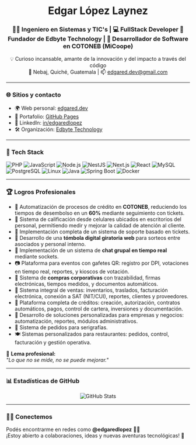 <h1 align="center">Edgar López Laynez</h1>
<h3 align="center">
👨‍🏫 Ingeniero en Sistemas y TIC's | 💻 FullStack Developer  
🚀 Fundador de Edbyte Technology | 🧠 Desarrollador de Software en COTONEB (MiCoope)
</h3>

<p align="center">
💡 Curioso incansable, amante de la innovación y del impacto a través del código <br>
📍 Nebaj, Quiché, Guatemala | 📫 <a href="mailto:edgared.dev@gmail.com">edgared.dev@gmail.com</a>
</p>

---

### 🌐 Sitios y contacto

- 🌍 Web personal: [edgared.dev](https://edgared.dev)
- 🧠 Portafolio: [GitHub Pages](https://edgaredlopez.github.io/ed/)
- 💼 LinkedIn: [in/edgaredlopez](https://www.linkedin.com/in/edgaredlopez)
- 🛠️ Organización: [Edbyte Technology](https://www.facebook.com/edbytegt)

---

### 🧰 Tech Stack

![PHP](https://img.shields.io/badge/PHP-777BB4?style=for-the-badge&logo=php&logoColor=white)
![JavaScript](https://img.shields.io/badge/JavaScript-F7DF1E?style=for-the-badge&logo=javascript&logoColor=black)
![Node.js](https://img.shields.io/badge/Node.js-339933?style=for-the-badge&logo=nodedotjs&logoColor=white)
![NestJS](https://img.shields.io/badge/NestJS-E0234E?style=for-the-badge&logo=nestjs&logoColor=white)
![Next.js](https://img.shields.io/badge/Next.js-000000?style=for-the-badge&logo=nextdotjs&logoColor=white)
![React](https://img.shields.io/badge/React-20232A?style=for-the-badge&logo=react&logoColor=61DAFB)
![MySQL](https://img.shields.io/badge/MySQL-005C84?style=for-the-badge&logo=mysql&logoColor=white)
![PostgreSQL](https://img.shields.io/badge/PostgreSQL-336791?style=for-the-badge&logo=postgresql&logoColor=white)
![Linux](https://img.shields.io/badge/Linux-FCC624?style=for-the-badge&logo=linux&logoColor=black)
![Java](https://img.shields.io/badge/Java-ED8B00?style=for-the-badge&logo=java&logoColor=white)
![Spring Boot](https://img.shields.io/badge/Spring%20Boot-6DB33F?style=for-the-badge&logo=springboot&logoColor=white)
![Docker](https://img.shields.io/badge/Docker-2496ED?style=for-the-badge&logo=docker&logoColor=white)


---

### 🏆 Logros Profesionales

- 🔁 Automatización de procesos de crédito en **COTONEB**, reduciendo los tiempos de desembolso en un **60%** mediante seguimiento con tickets.
- 📱 Sistema de calificación desde celulares ubicados en escritorios del personal, permitiendo medir y mejorar la calidad de atención al cliente.
- 🧾 Implementación completa de un sistema de soporte basado en tickets.
- 🎲 Desarrollo de una **tómbola digital giratoria web** para sorteos entre asociados y personal interno.
- 💬 Implementación de un sistema de **chat grupal en tiempo real** mediante sockets.
- 📷 Plataforma para eventos con gafetes QR: registro por DPI, votaciones en tiempo real, reportes, y kioscos de votación.
- 🛒 Sistema de **compras corporativas** con trazabilidad, firmas electrónicas, tiempos medidos, y documentos automáticos.
- 💼 Sistema integral de ventas: inventarios, traslados, facturación electrónica, conexión a SAT (NIT/CUI), reportes, clientes y proveedores.
- 🏦 Plataforma completa de créditos: creación, autorización, contratos automáticos, pagos, control de cartera, inversiones y documentación.
- 🧩 Desarrollo de soluciones personalizadas para empresas y negocios: automatización, reportes, módulos administrativos.
- 👕 Sistema de pedidos para serigrafías.
- 🍽️ Sistemas personalizados para restaurantes: pedidos, control, facturación y gestión operativa.

🎯 **Lema profesional:**  
*"Lo que no se mide, no se puede mejorar."*

---

### 📊 Estadísticas de GitHub

<p align="center">
  <img src="https://github-readme-stats.vercel.app/api?username=edgaredlopez&show_icons=true&theme=radical" alt="GitHub Stats" />
</p>

---

### 🙋‍♂️ Conectemos

Podés encontrarme en redes como **@edgaredlopez** 🧠💬  
¡Estoy abierto a colaboraciones, ideas y nuevas aventuras tecnológicas! 🚀
